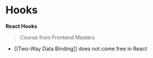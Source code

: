 # Hooks

**React Hooks**

> Course from Frontend Masters


- [[Two-Way Data Binding]] does not come free in React